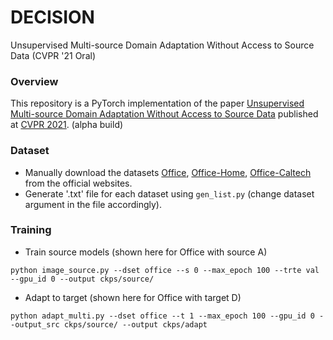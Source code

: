# DECISION
Unsupervised Multi-source Domain Adaptation Without Access to Source Data (CVPR '21 Oral)

### Overview
This repository is a PyTorch implementation of the paper [Unsupervised Multi-source Domain Adaptation Without Access to Source Data](https://arxiv.org/pdf/2104.01845.pdf) published at [CVPR 2021](http://cvpr2021.thecvf.com/). (alpha build)

### Dataset
- Manually download the datasets [Office](https://drive.google.com/file/d/0B4IapRTv9pJ1WGZVd1VDMmhwdlE/view), [Office-Home](https://drive.google.com/file/d/0B81rNlvomiwed0V1YUxQdC1uOTg/view), [Office-Caltech](http://www.vision.caltech.edu/Image_Datasets/Caltech256/256_ObjectCategories.tar) from the official websites.
- Generate '.txt' file for each dataset using `gen_list.py` (change dataset argument in the file accordingly). 

### Training
- Train source models (shown here for Office with source A)
```
python image_source.py --dset office --s 0 --max_epoch 100 --trte val --gpu_id 0 --output ckps/source/
```
- Adapt to target (shown here for Office with target D)
```
python adapt_multi.py --dset office --t 1 --max_epoch 100 --gpu_id 0 --output_src ckps/source/ --output ckps/adapt
```
